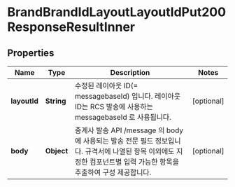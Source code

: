 

# BrandBrandIdLayoutLayoutIdPut200ResponseResultInner


## Properties

| Name | Type | Description | Notes |
|------------ | ------------- | ------------- | -------------|
|**layoutId** | **String** | 수정된 레이아웃 ID(&#x3D; messagebaseId) 입니다.   레이아웃 ID는 RCS 발송에 사용하는 messagebaseId 로 사용됩니다.  |  [optional] |
|**body** | **Object** | 중계사 발송 API /message 의 body에 사용되는 발송 전문 필드 정보입니다.   규격서에 나열된 항목 이외에도 지정한 컴포넌트별 입력 가능한 항목을 추출하여 구성 제공합니다.  |  [optional] |



